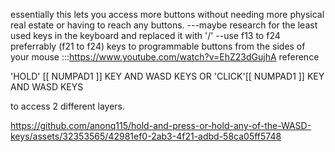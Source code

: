 essentially this lets you access more buttons without needing more physical real estate or having to reach any buttons.
---maybe research for the least used keys in the keyboard and replaced it with '/' 
--use f13 to f24 preferrably (f21 to f24) keys to programmable buttons from the sides of your mouse
:::https://www.youtube.com/watch?v=EhZ23dGujhA reference

'HOLD' [[ NUMPAD1 ]] KEY AND WASD KEYS 
OR 
'CLICK'[[ NUMPAD1 ]] KEY AND WASD KEYS 

to access 2 different layers.





https://github.com/anonq115/hold-and-press-or-hold-any-of-the-WASD-keys/assets/32353565/42981ef0-2ab3-4f21-adbd-58ca05ff5748


